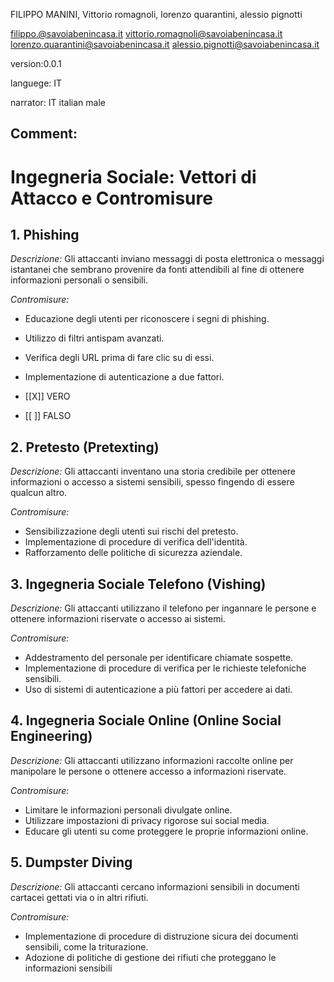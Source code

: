 
FILIPPO MANINI, Vittorio romagnoli, lorenzo quarantini, alessio  pignotti


filippo.@savoiabenincasa.it vittorio.romagnoli@savoiabenincasa.it lorenzo.quarantini@savoiabenincasa.it alessio.pignotti@savoiabenincasa.it

version:0.0.1

languege: IT

narrator: IT italian male

Comment:
--------




# Ingegneria Sociale: Vettori di Attacco e Contromisure

## 1. Phishing

*Descrizione:* Gli attaccanti inviano messaggi di posta elettronica o messaggi istantanei che sembrano provenire da fonti attendibili al fine di ottenere informazioni personali o sensibili.

*Contromisure:*
- Educazione degli utenti per riconoscere i segni di phishing.
- Utilizzo di filtri antispam avanzati.
- Verifica degli URL prima di fare clic su di essi.
- Implementazione di autenticazione a due fattori.

- [[X]] VERO
- [[ ]] FALSO



## 2. Pretesto (Pretexting)

*Descrizione:* Gli attaccanti inventano una storia credibile per ottenere informazioni o accesso a sistemi sensibili, spesso fingendo di essere qualcun altro.

*Contromisure:*
- Sensibilizzazione degli utenti sui rischi del pretesto.
- Implementazione di procedure di verifica dell'identità.
- Rafforzamento delle politiche di sicurezza aziendale.

## 3. Ingegneria Sociale Telefono (Vishing)

*Descrizione:* Gli attaccanti utilizzano il telefono per ingannare le persone e ottenere informazioni riservate o accesso ai sistemi.

*Contromisure:*
- Addestramento del personale per identificare chiamate sospette.
- Implementazione di procedure di verifica per le richieste telefoniche sensibili.
- Uso di sistemi di autenticazione a più fattori per accedere ai dati.

## 4. Ingegneria Sociale Online (Online Social Engineering)

*Descrizione:* Gli attaccanti utilizzano informazioni raccolte online per manipolare le persone o ottenere accesso a informazioni riservate.

*Contromisure:*
- Limitare le informazioni personali divulgate online.
- Utilizzare impostazioni di privacy rigorose sui social media.
- Educare gli utenti su come proteggere le proprie informazioni online.

## 5. Dumpster Diving

*Descrizione:* Gli attaccanti cercano informazioni sensibili in documenti cartacei gettati via o in altri rifiuti.

*Contromisure:*
- Implementazione di procedure di distruzione sicura dei documenti sensibili, come la triturazione.
- Adozione di politiche di gestione dei rifiuti che proteggano le informazioni sensibili 
